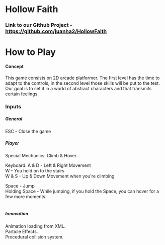 # Hollow Faith

### Link to our Github Project - https://github.com/juanha2/HollowFaith

# How to Play

#### Concept
This game consists on 2D arcade platformer. The first level has the time to adapt to the controls, in the second level those skills will be put to the test. Our goal is to set it in a world of abstract characters and that transmits certain feelings.

### Inputs

##### General

ESC - Close the game <br>

##### Player

Special Mechanics:
Climb & Hover.

Keyboard:
A & D  - Left & Right Movement<br>
W - You hold on to the stairs<br>
W & S - Up & Down Movement when you're climbing<br> 

Space - Jump<br>
Holding Space - While jumping, if you hold the Space, you can hover for a few more moments.<br>
<br>

##### Innovation
Animation loading from XML.<br>
Particle Effects.<br>
Procedural collision system.<br> 

